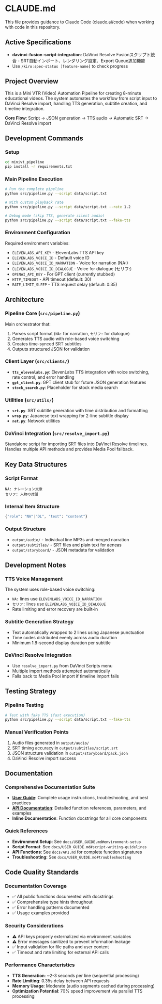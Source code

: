 # CLAUDE.md

This file provides guidance to Claude Code (claude.ai/code) when working with code in this repository.

## Active Specifications
- **davinci-fusion-script-integration**: DaVinci Resolve Fusionスクリプト統合 - SRT自動インポート、レンダリング設定、Export Queue追加機能
- Use `/kiro:spec-status [feature-name]` to check progress

## Project Overview

This is a Mini VTR (Video) Automation Pipeline for creating 8-minute educational videos. The system automates the workflow from script input to DaVinci Resolve import, handling TTS generation, subtitle creation, and timeline integration.

**Core Flow**: Script → JSON generation → TTS audio → Automatic SRT → DaVinci Resolve import

## Development Commands

### Setup
```bash
cd minivt_pipeline
pip install -r requirements.txt
```

### Main Pipeline Execution
```bash
# Run the complete pipeline
python src/pipeline.py --script data/script.txt

# With custom playback rate
python src/pipeline.py --script data/script.txt --rate 1.2

# Debug mode (skip TTS, generate silent audio)
python src/pipeline.py --script data/script.txt --fake-tts
```

### Environment Configuration
Required environment variables:
- `ELEVENLABS_API_KEY` - ElevenLabs TTS API key
- `ELEVENLABS_VOICE_ID` - Default voice ID
- `ELEVENLABS_VOICE_ID_NARRATION` - Voice for narration (NA:)
- `ELEVENLABS_VOICE_ID_DIALOGUE` - Voice for dialogue (セリフ:)
- `OPENAI_API_KEY` - For GPT client (currently stubbed)
- `HTTP_TIMEOUT` - API timeout (default: 30)
- `RATE_LIMIT_SLEEP` - TTS request delay (default: 0.35)

## Architecture

### Pipeline Core (`src/pipeline.py`)
Main orchestrator that:
1. Parses script format (`NA:` for narration, `セリフ:` for dialogue)
2. Generates TTS audio with role-based voice switching
3. Creates time-synced SRT subtitles
4. Outputs structured JSON for validation

### Client Layer (`src/clients/`)
- **`tts_elevenlabs.py`**: ElevenLabs TTS integration with voice switching, rate control, and error handling
- **`gpt_client.py`**: GPT client stub for future JSON generation features
- **`stock_search.py`**: Placeholder for stock media search

### Utilities (`src/utils/`)
- **`srt.py`**: SRT subtitle generation with time distribution and formatting
- **`wrap.py`**: Japanese text wrapping for 2-line subtitle display
- **`net.py`**: Network utilities

### DaVinci Integration (`src/resolve_import.py`)
Standalone script for importing SRT files into DaVinci Resolve timelines. Handles multiple API methods and provides Media Pool fallback.

## Key Data Structures

### Script Format
```
NA: ナレーション文章
セリフ: 人物の対話
```

### Internal Item Structure
```python
{"role": "NA"|"DL", "text": "content"}
```

### Output Structure
- `output/audio/` - Individual line MP3s and merged narration
- `output/subtitles/` - SRT files and plain text for aeneas
- `output/storyboard/` - JSON metadata for validation

## Development Notes

### TTS Voice Management
The system uses role-based voice switching:
- `NA:` lines use `ELEVENLABS_VOICE_ID_NARRATION`
- `セリフ:` lines use `ELEVENLABS_VOICE_ID_DIALOGUE`
- Rate limiting and error recovery are built-in

### Subtitle Generation Strategy
- Text automatically wrapped to 2 lines using Japanese punctuation
- Time codes distributed evenly across audio duration
- Minimum 1.8-second display duration per subtitle

### DaVinci Resolve Integration
- Use `resolve_import.py` from DaVinci Scripts menu
- Multiple import methods attempted automatically
- Falls back to Media Pool import if timeline import fails

## Testing Strategy

### Pipeline Testing
```bash
# Test with fake TTS (fast execution)
python src/pipeline.py --script data/script.txt --fake-tts
```

### Manual Verification Points
1. Audio files generated in `output/audio/`
2. SRT timing accuracy in `output/subtitles/script.srt`
3. JSON structure validation in `output/storyboard/pack.json`
4. DaVinci Resolve import success

## Documentation

### Comprehensive Documentation Suite
- **[User Guide](docs/USER_GUIDE.md)**: Complete usage instructions, troubleshooting, and best practices
- **[API Documentation](docs/API.md)**: Detailed function references, parameters, and examples
- **Inline Documentation**: Function docstrings for all core components

### Quick References
- **Environment Setup**: See `docs/USER_GUIDE.md#environment-setup`
- **Script Format**: See `docs/USER_GUIDE.md#script-writing-guidelines`
- **API Functions**: See `docs/API.md` for complete function signatures
- **Troubleshooting**: See `docs/USER_GUIDE.md#troubleshooting`

## Code Quality Standards

### Documentation Coverage
- ✅ All public functions documented with docstrings
- ✅ Comprehensive type hints throughout
- ✅ Error handling patterns documented
- ✅ Usage examples provided

### Security Considerations
- ⚠️ API keys properly externalized via environment variables
- ⚠️ Error messages sanitized to prevent information leakage
- ✅ Input validation for file paths and user content
- ✅ Timeout and rate limiting for external API calls

### Performance Characteristics
- **TTS Generation**: ~2-3 seconds per line (sequential processing)
- **Rate Limiting**: 0.35s delay between API requests
- **Memory Usage**: Moderate (audio segments cached during processing)
- **Optimization Potential**: 70% speed improvement via parallel TTS processing